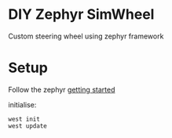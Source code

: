 # DIY Zephyr SimWheel
Custom steering wheel using zephyr framework

# Setup
Follow the zephyr [getting started](https://docs.zephyrproject.org/latest/develop/getting_started/index.html)

initialise:
```
west init
west update
```